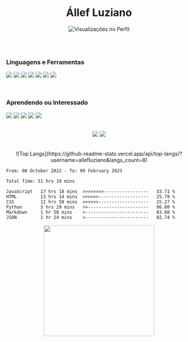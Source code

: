 <div align=center>
<h1>Állef Luziano</h1>

![Visualizações no Perfil](https://gpvc.arturio.dev/allefluziano)
<br>

</div>
<br>
<br>


### Linguagens e Ferramentas
![](https://img.shields.io/badge/-JavaScript-black?style=flat&logo=javascript)
![](https://img.shields.io/badge/-HTML-black?style=flat&logo=html5)
![](https://img.shields.io/badge/-CSS-black?style=flat&logo=css3)
![](https://img.shields.io/badge/-Git-black?style=flat&logo=git)
![](https://img.shields.io/badge/-GitHub-black?style=flat&logo=github)
![](https://img.shields.io/badge/-Markdown-black?style=flat&logo=markdown)
![](https://img.shields.io/badge/-Json-black?style=flat&logo=json)


<br>

### Aprendendo ou Interessado
![](https://img.shields.io/badge/-ReactJs-black?style=flat&logo=react)
![](https://img.shields.io/badge/-NodeJs-black?style=flat&logo=node.js)
![](https://img.shields.io/badge/-MySQL-black?style=flat&logo=mysql)
![](https://img.shields.io/badge/-NextJs-black?style=flat&logo=next.js)
![](https://img.shields.io/badge/-Typescript-black?style=flat&logo=typescript)

<br>
<div align="center">
<img src="https://github-readme-stats.vercel.app/api?username=allefluziano&hide_border=true&count_private=true&show_icons=true&theme=tokyonight">
<img src="https://github-readme-streak-stats.herokuapp.com/?user=allefluziano&theme=tokyonight&hide_border=true">
</div>
<br>
<br>

<div align=center>
![Top Langs](https://github-readme-stats.vercel.app/api/top-langs/?username=allefluziano&langs_count=8)
</div>

<!--START_SECTION:waka-->

```text
From: 08 October 2022 - To: 09 February 2023

Total Time: 51 hrs 19 mins

JavaScript   17 hrs 18 mins  >>>>>>>>-----------------   33.71 %
HTML         13 hrs 14 mins  >>>>>>-------------------   25.79 %
CSS          12 hrs 58 mins  >>>>>>-------------------   25.27 %
Python       3 hrs 29 mins   >>-----------------------   06.80 %
Markdown     1 hr 50 mins    >------------------------   03.60 %
JSON         1 hr 24 mins    >------------------------   02.74 %
```

<!--END_SECTION:waka-->

<div align="center">
<a href="https://open.spotify.com/user/12153387541"><img src="https://novatorem.vercel.app/api/spotify?background_color=0d1117&border_color=ffffff" width="300"></a>
</div>